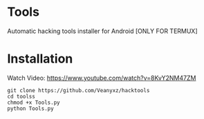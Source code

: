 # Tools

Automatic hacking tools installer for Android [ONLY FOR TERMUX]







# Installation
Watch Video: https://www.youtube.com/watch?v=8KvY2NM47ZM
```
git clone https://github.com/Veanyxz/hacktools
cd toolss
chmod +x Tools.py
python Tools.py



